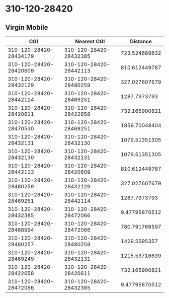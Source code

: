# 310-120-28420
## Virgin Mobile


| CGI | Nearest CGI | Distance |
|-----|-------------|----------|
| 310-120-28420-28434179 | 310-120-28420-28432385 | 723.524689832 |
| 310-120-28420-28420609 | 310-120-28420-28442113 | 810.612449787 |
| 310-120-28420-28432129 | 310-120-28420-28480259 | 327.027607679 |
| 310-120-28420-28442114 | 310-120-28420-28469251 | 1287.7973793 |
| 310-120-28420-28420611 | 310-120-28420-28422658 | 732.165900821 |
| 310-120-28420-28470530 | 310-120-28420-28469251 | 1859.70048404 |
| 310-120-28420-28432131 | 310-120-28420-28432130 | 1079.51351305 |
| 310-120-28420-28432130 | 310-120-28420-28432131 | 1079.51351305 |
| 310-120-28420-28442113 | 310-120-28420-28420609 | 810.612449787 |
| 310-120-28420-28480259 | 310-120-28420-28432129 | 327.027607679 |
| 310-120-28420-28469251 | 310-120-28420-28442114 | 1287.7973793 |
| 310-120-28420-28432385 | 310-120-28420-28472066 | 9.47795870512 |
| 310-120-28420-28468994 | 310-120-28420-28472066 | 780.791769597 |
| 310-120-28420-28480257 | 310-120-28420-28480259 | 1429.5595357 |
| 310-120-28420-28469249 | 310-120-28420-28432131 | 1215.53716639 |
| 310-120-28420-28422658 | 310-120-28420-28420611 | 732.165900821 |
| 310-120-28420-28472066 | 310-120-28420-28432385 | 9.47795870512 |
